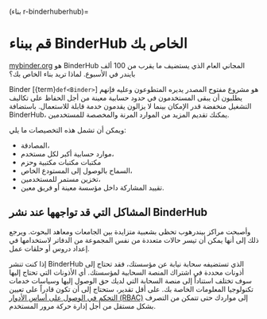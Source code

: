 (بناء r-binderhuberhub)=
# قم ببناء BinderHub الخاص بك

[mybinder.org](https://mybinder.org/) هو BinderHub المجاني العام الذي يستضيف ما يقرب من 100 ألف بايندر في الأسبوع. لماذا تريد بناء الخاص بك؟

Binder [{term}`def<Binder>`] هو مشروع مفتوح المصدر يديره المتطوعون وعليه فإنهم يطلبون أن يبقى المستخدمون في حدود حسابية معينة من أجل الحفاظ على تكاليف التشغيل منخفضة قدر الإمكان بينما لا يزالون يقدمون خدمة قابلة للاستعمال. باستضافة BinderHub، يمكنك تقديم المزيد من الموارد المرنة والمخصصة للمستخدمين.

ويمكن أن تشمل هذه التخصيصات ما يلي:

- المصادقة،
- موارد حسابية أكبر لكل مستخدم،
- مكتبات مكتبات مكتبية وحزم
- السماح بالوصول إلى المستودع الخاص،
- تخزين مستمر للمستخدمين،
- تقييد المشاركة داخل مؤسسة معينة أو فريق معين.

## المشاكل التي قد تواجهها عند نشر BinderHub

وأصبحت مراكز بيندرهوب تحظى بشعبية متزايدة بين الجامعات ومعاهد البحوث. ويرجع ذلك إلى أنها يمكن أن تيسر حالات متعددة من نفس المجموعة من الدفاتر لاستخدامها في إعداد دروس أو حلقات عمل.

إذا كنت تنشر BinderHub الذي تستضيفه سحابة نيابة عن مؤسستك، فقد تحتاج إلى أذونات محددة في اشتراك المنصة السحابية لمؤسستك. أي الأذونات التي تحتاج إليها سوف تختلف استناداً إلى منصة السحابة التي لديك حق الوصول إليها وسياسات خدمات تكنولوجيا المعلومات الخاصة بك. على أقل تقدير، ستحتاج إلى أن تكون قادراً على تعيين [التحكم في الوصول على أساس الأدوار (RBAC)](https://docs.microsoft.com/en-us/azure/role-based-access-control/overview) إلى مواردك حتى تتمكن من التصرف بشكل مستقل من أجل إدارة حركة مرور المستخدم.
